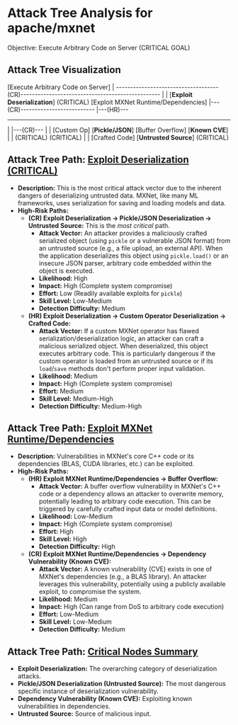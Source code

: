 # Attack Tree Analysis for apache/mxnet

Objective: Execute Arbitrary Code on Server (CRITICAL GOAL)

## Attack Tree Visualization

[Execute Arbitrary Code on Server]
                                                  |
          ------------------------------------(CR)-------------------------------------------------
          |                                                                                         |
  [**Exploit Deserialization**] (CRITICAL)                                             [Exploit MXNet Runtime/Dependencies]
          |---(CR)--------------------------                                                                  |---(HR)---
  --------------------                                                                        ---------------------------------------
  |                  |---(CR)---                                                                |                                     |
[Custom Op]   [**Pickle/JSON**]                                                        [Buffer Overflow]               [**Known CVE**]
  |                  | (CRITICAL)                                                                                                  (CRITICAL)
  |                  |
[Crafted Code] [**Untrusted Source**]
                    (CRITICAL)

## Attack Tree Path: [Exploit Deserialization (CRITICAL)](./attack_tree_paths/exploit_deserialization__critical_.md)

*   **Description:** This is the most critical attack vector due to the inherent dangers of deserializing untrusted data. MXNet, like many ML frameworks, uses serialization for saving and loading models and data.
*   **High-Risk Paths:**
    *   **(CR) Exploit Deserialization -> Pickle/JSON Deserialization -> Untrusted Source:** This is the *most critical* path.
        *   **Attack Vector:** An attacker provides a maliciously crafted serialized object (using `pickle` or a vulnerable JSON format) from an untrusted source (e.g., a file upload, an external API). When the application deserializes this object using `pickle.load()` or an insecure JSON parser, arbitrary code embedded within the object is executed.
        *   **Likelihood:** High
        *   **Impact:** High (Complete system compromise)
        *   **Effort:** Low (Readily available exploits for `pickle`)
        *   **Skill Level:** Low-Medium
        *   **Detection Difficulty:** Medium
    *   **(HR) Exploit Deserialization -> Custom Operator Deserialization -> Crafted Code:**
        *   **Attack Vector:** If a custom MXNet operator has flawed serialization/deserialization logic, an attacker can craft a malicious serialized object. When deserialized, this object executes arbitrary code. This is particularly dangerous if the custom operator is loaded from an untrusted source or if its `load`/`save` methods don't perform proper input validation.
        *   **Likelihood:** Medium
        *   **Impact:** High (Complete system compromise)
        *   **Effort:** Medium
        *   **Skill Level:** Medium-High
        *   **Detection Difficulty:** Medium-High

## Attack Tree Path: [Exploit MXNet Runtime/Dependencies](./attack_tree_paths/exploit_mxnet_runtimedependencies.md)

*    **Description:** Vulnerabilities in MXNet's core C++ code or its dependencies (BLAS, CUDA libraries, etc.) can be exploited.
*   **High-Risk Paths:**
    *   **(HR) Exploit MXNet Runtime/Dependencies -> Buffer Overflow:**
        *   **Attack Vector:** A buffer overflow vulnerability in MXNet's C++ code or a dependency allows an attacker to overwrite memory, potentially leading to arbitrary code execution. This can be triggered by carefully crafted input data or model definitions.
        *   **Likelihood:** Low-Medium
        *   **Impact:** High (Complete system compromise)
        *   **Effort:** High
        *   **Skill Level:** High
        *   **Detection Difficulty:** High
    *   **(CR) Exploit MXNet Runtime/Dependencies -> Dependency Vulnerability (Known CVE):**
        *   **Attack Vector:** A known vulnerability (CVE) exists in one of MXNet's dependencies (e.g., a BLAS library). An attacker leverages this vulnerability, potentially using a publicly available exploit, to compromise the system.
        *   **Likelihood:** Medium
        *   **Impact:** High (Can range from DoS to arbitrary code execution)
        *   **Effort:** Low-Medium
        *   **Skill Level:** Low-Medium
        *   **Detection Difficulty:** Medium

## Attack Tree Path: [Critical Nodes Summary](./attack_tree_paths/critical_nodes_summary.md)

*   **Exploit Deserialization:** The overarching category of deserialization attacks.
*   **Pickle/JSON Deserialization (Untrusted Source):** The most dangerous specific instance of deserialization vulnerability.
*   **Dependency Vulnerability (Known CVE):** Exploiting known vulnerabilities in dependencies.
*  **Untrusted Source:** Source of malicious input.

